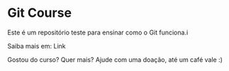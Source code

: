 # Git Course

Este é um repositório teste para ensinar como o Git funciona.i

Saiba mais em: Link

Gostou do curso? Quer mais? Ajude com uma doação, até um café vale :)
